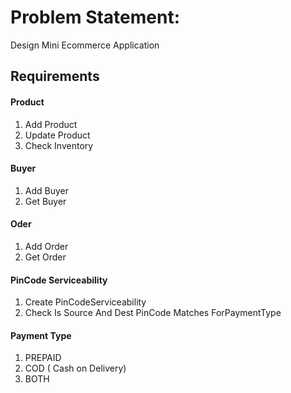 
# Problem Statement:
Design Mini Ecommerce Application

## Requirements

#### Product
1. Add Product
2. Update Product
3. Check Inventory

#### Buyer
1. Add Buyer
2. Get Buyer

#### Oder
1. Add Order
2. Get Order

#### PinCode Serviceability
1. Create PinCodeServiceability
2. Check Is Source And Dest PinCode Matches ForPaymentType

#### Payment Type
1. PREPAID
2. COD ( Cash on Delivery)
3. BOTH